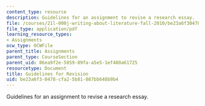 ```yaml
---
content_type: resource
description: Guidelines for an assignment to revise a research essay.
file: /courses/21l-000j-writing-about-literature-fall-2010/be23a6f30478cfa25b81087bb648b9b4_MIT21L_000JF10_assn03.pdf
file_type: application/pdf
learning_resource_types:
- Assignments
ocw_type: OCWFile
parent_title: Assignments
parent_type: CourseSection
parent_uid: 86ea9f2e-5859-89fa-a5e5-1ef480a61725
resourcetype: Document
title: Guidelines for Revision
uid: be23a6f3-0478-cfa2-5b81-087bb648b9b4
---
```

Guidelines for an assignment to revise a research essay.

